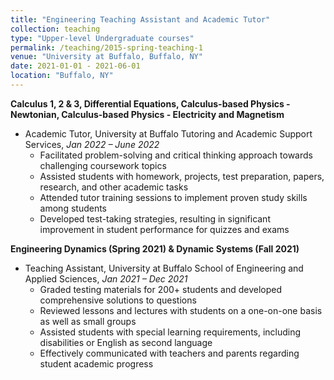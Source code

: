 ```yaml
---
title: "Engineering Teaching Assistant and Academic Tutor"
collection: teaching
type: "Upper-level Undergraduate courses"
permalink: /teaching/2015-spring-teaching-1
venue: "University at Buffalo, Buffalo, NY"
date: 2021-01-01 - 2021-06-01
location: "Buffalo, NY"
---
```


**Calculus 1, 2 & 3, Differential Equations, Calculus-based Physics - Newtonian, Calculus-based Physics - Electricity and Magnetism**
* Academic Tutor, University at Buffalo Tutoring and Academic Support Services, *Jan 2022 – June 2022*
  * Facilitated problem-solving and critical thinking approach towards challenging coursework topics
  * Assisted students with homework, projects, test preparation, papers, research, and other academic tasks
  * Attended tutor training sessions to implement proven study skills among students
  * Developed test-taking strategies, resulting in significant improvement in student performance for quizzes and exams

**Engineering Dynamics (Spring 2021) & Dynamic Systems (Fall 2021)** 
* Teaching Assistant, University at Buffalo School of Engineering and Applied Sciences, *Jan 2021 – Dec 2021*
  * Graded testing materials for 200+ students and developed comprehensive solutions to questions
  * Reviewed lessons and lectures with students on a one-on-one basis as well as small groups
  * Assisted students with special learning requirements, including disabilities or English as second language
  * Effectively communicated with teachers and parents regarding student academic progress

